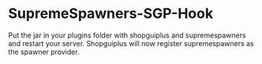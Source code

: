 # SupremeSpawners-SGP-Hook

Put the jar in your plugins folder with shopguiplus and supremespawners and restart your server.
Shopguiplus will now register supremespawners as the spawner provider.
